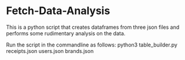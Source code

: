 # Fetch-Data-Analysis

This is a python script that creates dataframes from three json files and performs some rudimentary analysis on the data.

Run the script in the commandline as follows:
python3 table_builder.py receipts.json users.json brands.json